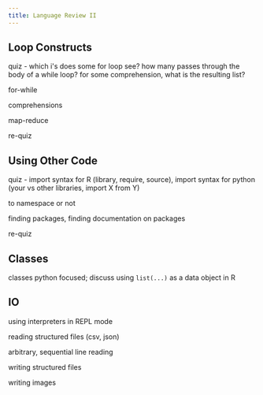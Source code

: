 ```yaml
---
title: Language Review II
---
```


## Loop Constructs

quiz - which i's does some for loop see?  how many passes through the body of a while loop?  for some comprehension, what is the resulting list?

for-while

comprehensions

map-reduce

re-quiz

## Using Other Code

quiz - import syntax for R (library, require, source), import syntax for python (your vs other libraries, import X from Y)

to namespace or not

finding packages, finding documentation on packages

re-quiz

## Classes

classes python focused; discuss using `list(...)` as a data object in R

## IO

using interpreters in REPL mode

reading structured files (csv, json)

arbitrary, sequential line reading

writing structured files

writing images
